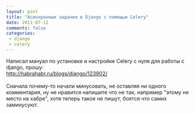 ```yaml
---
layout: post
title: "Асинхронные задания в Django c помощью Celery"
date: 2011-07-12
comments: false
categories:
 - django
 - celery
---
```



Написал мануал по установке и настройке Celery с нуля для работы с django, прошу:<br /><a href="http://habrahabr.ru/blogs/django/123902/">http://habrahabr.ru/blogs/django/123902/</a><br /><br />Сначала почему-то начали минусовать, не оставляя ни одного комментария, ну не нравится напишите что не так, например "этому не место на хабре", хотя теперь такое не пишут, боятся что самих заминусуют.
